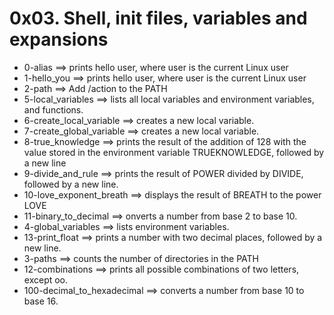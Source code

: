 # 0x03. Shell, init files, variables and expansions
- 0-alias ==>	prints hello user, where user is the current Linux user
- 1-hello_you ==>	prints hello user, where user is the current Linux user
- 2-path ==>	Add /action to the PATH
- 5-local_variables ==>	lists all local variables and environment variables, and functions.
- 6-create_local_variable ==>	creates a new local variable.
- 7-create_global_variable ==>	creates a new local variable.
- 8-true_knowledge ==>	prints the result of the addition of 128 with the value stored in the environment variable TRUEKNOWLEDGE, followed by a new line
- 9-divide_and_rule ==>	prints the result of POWER divided by DIVIDE, followed by a new line.
- 10-love_exponent_breath ==>	displays the result of BREATH to the power LOVE
- 11-binary_to_decimal ==>	onverts a number from base 2 to base 10.
- 4-global_variables ==>	lists environment variables.
- 13-print_float ==>	prints a number with two decimal places, followed by a new line.
- 3-paths ==>	counts the number of directories in the PATH
- 12-combinations ==>	prints all possible combinations of two letters, except oo.
- 100-decimal_to_hexadecimal ==>	 converts a number from base 10 to base 16.

